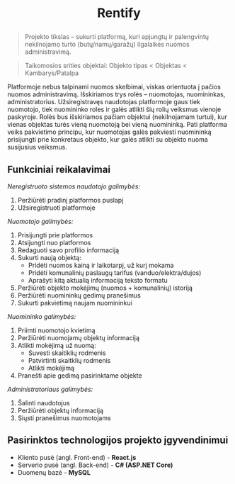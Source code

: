 <h1><p align="center">Rentify</p></h1>

>Projekto tikslas – sukurti platformą, kuri apjungtų ir palengvintų nekilnojamo turto (butų/namų/garažų) ilgalaikės nuomos administravimą.

>Taikomosios srities objektai: Objekto tipas < Objektas < Kambarys/Patalpa

Platformoje nebus talpinami nuomos skelbimai, viskas orientuota į pačios nuomos administravimą. Išskiriamos trys rolės – nuomotojas, nuomininkas, administratorius. Užsiregistravęs naudotojas platformoje gaus tiek nuomotojo, tiek nuomininko roles ir galės atlikti šių rolių veiksmus vienoje paskyroje. Rolės bus išskiriamos pačiam objektui (nekilnojamam turtui), kur vienas objektas turės vieną nuomotoją bei vieną nuomininką. Pati platforma veiks pakvietimo principu, kur nuomotojas galės pakviesti nuomininką prisijungti prie konkretaus objekto, kur galės atlikti su objekto nuoma susijusius veiksmus.

## Funkciniai reikalavimai
*Neregistruoto sistemos naudotojo galimybės:*
1. Peržiūrėti pradinį platformos puslapį
2. Užsiregistruoti platformoje

*Nuomotojo galimybės:*
1. Prisijungti prie platformos
2. Atsijungti nuo platformos
3. Redaguoti savo profilio informaciją
4. Sukurti naują objektą:
     - Pridėti nuomos kainą ir laikotarpį, už kurį mokama
     - Pridėti komunalinių paslaugų tarifus (vanduo/elektra/dujos)
     - Aprašyti kitą aktualią informaciją teksto formatu
5. Peržiūrėti objekto mokėjimų (nuomos + komunalinių) istoriją
6. Peržiūrėti nuomininkų gedimų pranešimus
7. Sukurti pakvietimą naujam nuomininkui

*Nuomininko galimybės:*
1. Priimti nuomotojo kvietimą
2. Peržiūrėti nuomojamų objektų informaciją
3. Atlikti mokėjimą už nuomą:
     - Suvesti skaitiklių rodmenis
     - Patvirtinti skaitklių rodmenis
     - Atlikti mokėjimą
4. Pranešti apie gedimą pasirinktame objekte

*Administratoriaus galimybės:*
1. Šalinti naudotojus
2. Peržiūrėti objektų informaciją
3. Siųsti pranešimus nuomotojams


## Pasirinktos technologijos projekto įgyvendinimui
- Kliento pusė (angl. Front-end) - **React.js**
- Serverio pusė (angl. Back-end) - **C# (ASP.NET Core)**
- Duomenų bazė - **MySQL**
